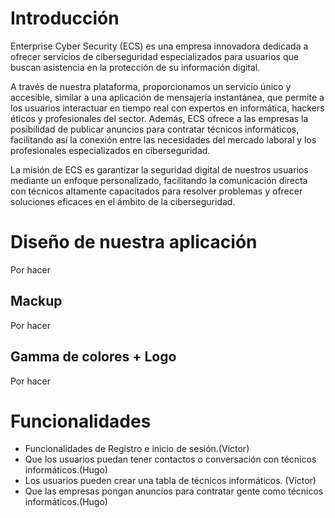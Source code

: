 # Introducción

Enterprise Cyber Security (ECS) es una empresa innovadora dedicada a ofrecer servicios de ciberseguridad especializados para usuarios que buscan asistencia en la protección de su información digital. 

A través de nuestra plataforma, proporcionamos un servicio único y accesible, similar a una aplicación de mensajería instantánea, que permite a los usuarios interactuar en tiempo real con expertos en informática, hackers éticos y profesionales del sector. 
Además, ECS ofrece a las empresas la posibilidad de publicar anuncios para contratar técnicos informáticos, facilitando así la conexión entre las necesidades del mercado laboral y los profesionales especializados en ciberseguridad. 

La misión de ECS es garantizar la seguridad digital de nuestros usuarios mediante un enfoque personalizado, facilitando la comunicación directa con técnicos altamente capacitados para resolver problemas y ofrecer soluciones eficaces en el ámbito de la ciberseguridad.


# Diseño de nuestra aplicación
Por hacer



## Mackup
Por hacer

## Gamma de colores + Logo
Por hacer


# Funcionalidades
- Funcionalidades de Registro e inicio de sesión.(Víctor)
- Que los usuarios puedan tener contactos o conversación con técnicos informáticos.(Hugo)
- Los usuarios pueden crear una tabla de técnicos informáticos. (Víctor)
- Que las empresas pongan anuncios para contratar gente como técnicos informáticos.(Hugo)




